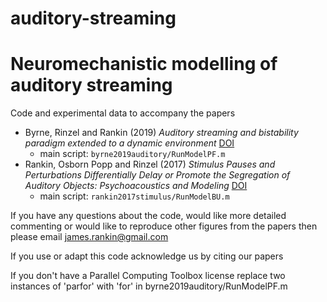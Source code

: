 # auditory-streaming
# Neuromechanistic modelling of auditory streaming

Code and experimental data to accompany the papers
* Byrne, Rinzel and Rankin (2019) *Auditory streaming and bistability paradigm extended to a dynamic environment* [DOI](https://doi.org/10.1016/j.heares.2019.107807)
  * main script: ``byrne2019auditory/RunModelPF.m``
* Rankin, Osborn Popp and Rinzel (2017) *Stimulus Pauses and Perturbations Differentially Delay or Promote the Segregation of Auditory Objects: Psychoacoustics and Modeling* [DOI](https://doi.org/10.3389/fnins.2017.00198)
  * main script: ``rankin2017stimulus/RunModelBU.m``

If you have any questions about the code, would like more detailed commenting or would like to reproduce other figures from the papers then please email james.rankin@gmail.com

If you use or adapt this code acknowledge us by citing our papers

If you don't have a Parallel Computing Toolbox license replace two instances of 'parfor'
with 'for' in byrne2019auditory/RunModelPF.m
